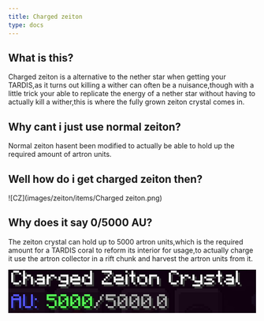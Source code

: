 ```yaml
---
title: Charged zeiton
type: docs
---
```


## What is this?

Charged zeiton is a alternative to the nether star when getting your TARDIS,as it turns out killing a wither can often be a nuisance,though with a little trick your able to replicate the energy of a nether star without having to actually kill a wither,this is where the fully grown zeiton crystal comes in.

## Why cant i just use normal zeiton?

Normal zeiton hasent been modified to actually be able to hold up the required amount of artron units.

## Well how do i get charged zeiton then?
![CZ](images/zeiton/items/Charged zeiton.png)

## Why does it say 0/5000 AU?
The zeiton crystal can hold up to 5000 artron units,which is the required amount for a TARDIS coral to reform its interior for usage,to actually charge it use the artron collector in a rift chunk and harvest the artron units from it.

![CZ](images/zeiton/items/Charge.png)
